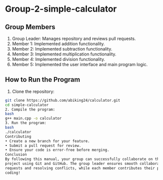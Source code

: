# Group-2-simple-calculator
## Group Members
1. Group Leader: Manages repository and reviews pull 
requests.
2. Member 1: Implemented addition functionality.
3. Member 2: Implemented subtraction functionality.
4. Member 3: Implemented multiplication functionality.
5. Member 4: Implemented division functionality.
6. Member 5: Implemented the user interface and main program 
logic.
## How to Run the Program
1. Clone the repository:
 ```bash
 git clone https://github.com/abiking24/calculator.git
 cd simple-calculator
2. Compile the program:
bash
g++ main.cpp -o calculator
3. Run the program:
bash
./calculator
Contributing
• Create a new branch for your feature.
• Submit a pull request for review.
• Ensure your code is error-free before merging.
Conclusion
By following this manual, your group can successfully collaborate on the e Calculator** 
project using Git and GitHub. The group leader ensures smooth collaboration by managing pull 
requests and resolving conflicts, while each member contributes their part to the project. Happy 
coding!
